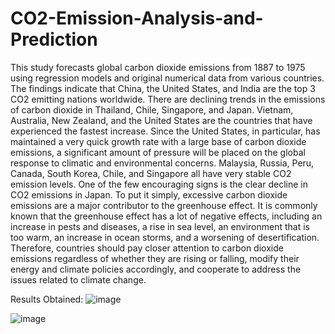 # CO2-Emission-Analysis-and-Prediction

This study forecasts global carbon dioxide emissions from 1887 to 1975 using regression models and original numerical data from various countries. The findings indicate that China, the United States, and India are the top 3 CO2 emitting nations worldwide. There are declining trends in the emissions of carbon dioxide in Thailand, Chile, Singapore, and Japan. Vietnam, Australia, New Zealand, and the United States are the countries that have experienced the fastest increase. Since the United States, in particular, has maintained a very quick growth rate with a large base of carbon dioxide emissions, a significant amount of pressure will be placed on the global response to climatic and environmental concerns. Malaysia, Russia, Peru, Canada, South Korea, Chile, and Singapore all have very stable CO2 emission levels. One of the few encouraging signs is the clear decline in CO2 emissions in Japan. To put it simply, excessive carbon dioxide emissions are a major contributor to the greenhouse effect. It is commonly known that the greenhouse effect has a lot of negative effects, including an increase in pests and diseases, a rise in sea level, an environment that is too warm, an increase in ocean storms, and a worsening of desertification. Therefore, countries should pay closer attention to carbon dioxide emissions regardless of whether they are rising or falling, modify their energy and climate policies accordingly, and cooperate to address the issues related to climate change.

Results Obtained:
![image](https://user-images.githubusercontent.com/82791010/229265263-beff5c3f-81b2-462b-9231-a3c46e6c1c5a.png)

![image](https://user-images.githubusercontent.com/82791010/229265285-cbadf5bc-3409-413c-91e7-a73416ccb63f.png)

